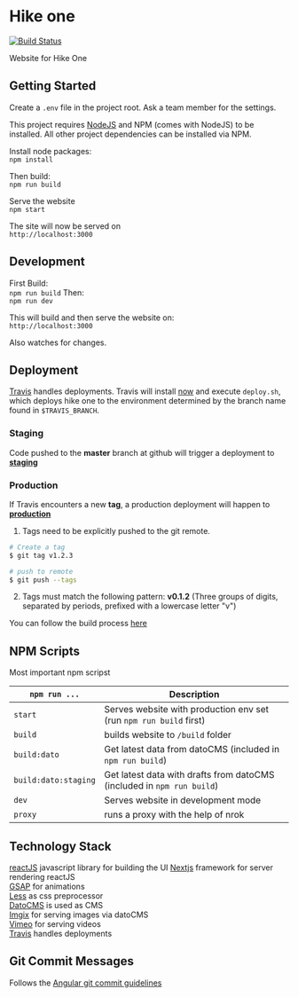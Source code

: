 # Hike one 
[![Build Status](https://travis-ci.org/voorhoede/hike-one.svg?branch=master)](https://travis-ci.org/voorhoede/hike-one)

Website for Hike One

## Getting Started

Create a `.env` file in the project root. Ask a team member for the settings.

This project requires [NodeJS](http://nodejs.org/) and NPM (comes with NodeJS) to be installed. All other project dependencies can be installed via NPM.

Install node packages:  
`npm install`

Then build:  
`npm run build`

Serve the website  
`npm start`

The site will now be served on   
`http://localhost:3000`

## Development

First Build:  
`npm run build`
Then:  
`npm run dev`

This will build and then serve the website on:  
`http://localhost:3000`

Also watches for changes. 

## Deployment
 [Travis](https://travis-ci.org) handles deployments. Travis will install [now](https://zeit.co/now)
 and execute `deploy.sh`, which deploys hike one to the environment 
 determined by the branch name found in `$TRAVIS_BRANCH`.

### Staging
 Code pushed to the **master** branch at github will trigger a deployment to 
 [**staging**](https://staging.hike.one)

### Production 
 If Travis encounters a new **tag**, a production deployment will happen to [**production**](https://hike.one)

 1. Tags need to be explicitly pushed to the git remote.

 ```sh
 # Create a tag
 $ git tag v1.2.3

 # push to remote
 $ git push --tags
 ```

 2.  Tags must match the following pattern:
 **v0.1.2** (Three groups of digits, separated by periods, prefixed with a lowercase letter "v")
 
 You can follow the build process [here](https://travis-ci.org/voorhoede/hike-one)
 
## NPM Scripts
Most important npm scripst

`npm run ...` | Description
---|---
`start`| Serves website with production env set (run `npm run build` first)
`build`| builds website to `/build` folder
`build:dato` | Get latest data from datoCMS (included in `npm run build`)
`build:dato:staging` | Get latest data with drafts from datoCMS (included in `npm run build`)
`dev`| Serves website in development mode
`proxy` | runs a proxy with the help of nrok

 
## Technology Stack
[reactJS](https://facebook.github.io/react/) javascript library for building the UI
[Nextjs](https://github.com/zeit/next.js/) framework for server rendering reactJS  
[GSAP](https://greensock.com/) for animations  
[Less](http://lesscss.org/) as css preprocessor  
[DatoCMS](https://www.datocms.com/) is used as CMS  
[Imgix](https://www.imgix.com/) for serving images via datoCMS  
[Vimeo](https://vimeo.com/home) for serving videos  
[Travis](https://travis-ci.org) handles deployments 

## Git Commit Messages

Follows the [Angular git commit guidelines](https://github.com/angular/angular.js/blob/master/CONTRIBUTING.md#-git-commit-guidelines) 

